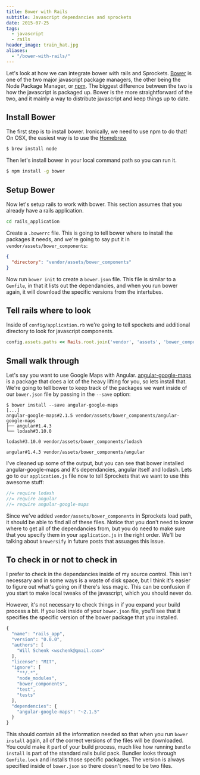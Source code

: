 ```yaml
---
title: Bower with Rails
subtitle: Javascript dependancies and sprockets
date: 2015-07-25
tags:
  - javascript
  - rails
header_image: train_hat.jpg
aliases:
  - "/bower-with-rails/"
---
```




Let's look at how we can integrate bower with rails and Sprockets. [Bower](http://bower.io) is one of the two major javascript package managers, the other being the Node Package Manager, or [npm](https://www.npmjs.com).  The biggest difference between the two is how the javascript is packaged up.  Bower is the more straightforward of the two, and it mainly a way to distribute javascript and keep things up to date.

## Install Bower
The first step is to install bower.  Ironically, we need to use npm to do that!  On OSX, the easiest way is to use the [Homebrew](http://brew.sh)

```bash
$ brew install node
```

Then let's install bower in your local command path so you can run it.

```bash
$ npm install -g bower
```

## Setup Bower

Now let's setup rails to work with bower.  This section assumes that you already have a rails application.

```bash
cd rails_application
```

Create a `.bowerrc` file. This is going to tell bower where to install the packages it needs, and we're going to say put it in `vendor/assets/bower_components`:

```json
{
  "directory": "vendor/assets/bower_components"
}
```

Now run `bower init` to create a `bower.json` file.  This file is similar to a `Gemfile`, in that it lists out the dependancies, and when you run bower again, it will download the specific versions from the intertubes.

## Tell rails where to look

Inside of `config/application.rb` we're going to tell spockets and additional directory to look for javascript components.

```ruby
config.assets.paths << Rails.root.join('vendor', 'assets', 'bower_components')
```

## Small walk through

Let's say you want to use Google Maps with Angular.  [angular-google-maps](http://angular-ui.github.io/angular-google-maps/#!/) is a package that does a lot of the heavy lifting for you, so lets install that.  We're going to tell bower to keep track of the packages we want inside of our `bower.json` file by passing in the `--save` option:

```
$ bower install --save angular-google-maps
[...]
angular-google-maps#2.1.5 vendor/assets/bower_components/angular-google-maps
├── angular#1.4.3
└── lodash#3.10.0

lodash#3.10.0 vendor/assets/bower_components/lodash

angular#1.4.3 vendor/assets/bower_components/angular
```

I've cleaned up some of the output, but you can see that bower installed angular-google-maps and it's dependancies, angular itself and lodash.  Lets go to our `application.js` file now to tell Sprockets that we want to use this awesome stuff:

```js
//= require lodash
//= require angular
//= require angular-google-maps
```

Since we've added `vendor/assets/bower_components` in Sprockets load path, it should be able to find all of these files.  Notice that you don't need to know where to get all of the dependancies from, but you do need to make sure that you specify them in your `application.js` in the right order.  We'll be talking about `browersify` in future posts that assuages this issue.

## To check in or not to check in

I prefer to check in the dependancies inside of my source control.  This isn't necessary and in some ways is a waste of disk space, but I think it's easier to figure out what's going on if there's less magic.  This can be confusion if you start to make local tweaks of the javascript, which you should never do.

However, it's not necessary to check things in if you expand your build process a bit.  If you look inside of your `bower.json` file, you'll see that it specifies the specific version of the bower package that you installed.

```js
{
  "name": "rails_app",
  "version": "0.0.0",
  "authors": [
    "Will Schenk <wschenk@gmail.com>"
  ],
  "license": "MIT",
  "ignore": [
    "**/.*",
    "node_modules",
    "bower_components",
    "test",
    "tests"
  ],
  "dependencies": {
    "angular-google-maps": "~2.1.5"
  }
}
```

This should contain all the information needed so that when you run `bower install` again, all of the correct versions of the files will be downloaded.  You could make it part of your build process, much like how running `bundle install` is part of the standard rails build pack.  Bundler looks through `Gemfile.lock` and installs those specific packages.  The version is always specified inside of `bower.json` so there doesn't need to be two files.
